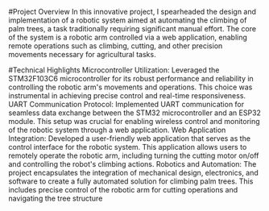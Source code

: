 #Project Overview
In this innovative project, I spearheaded the design and implementation of a robotic system aimed at automating the climbing of palm trees, a task traditionally requiring significant manual effort. The core of the system is a robotic arm controlled via a web application, enabling remote operations such as climbing, cutting, and other precision movements necessary for agricultural tasks.

#Technical Highlights
Microcontroller Utilization: Leveraged the STM32F103C6 microcontroller for its robust performance and reliability in controlling the robotic arm's movements and operations. This choice was instrumental in achieving precise control and real-time responsiveness.
UART Communication Protocol: Implemented UART communication for seamless data exchange between the STM32 microcontroller and an ESP32 module. This setup was crucial for enabling wireless control and monitoring of the robotic system through a web application.
Web Application Integration: Developed a user-friendly web application that serves as the control interface for the robotic system. This application allows users to remotely operate the robotic arm, including turning the cutting motor on/off and controlling the robot's climbing actions.
Robotics and Automation: The project encapsulates the integration of mechanical design, electronics, and software to create a fully automated solution for climbing palm trees. This includes precise control of the robotic arm for cutting operations and navigating the tree structure
